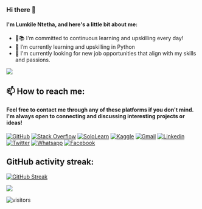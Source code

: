 ### Hi there 👋
#### I'm Lumkile Ntetha, and here's a little bit about me:
- 🌟📚 I'm committed to continuous learning and upskilling every day!
- 🌱 I’m currently learning and upskilling in Python
- 👯 I'm currently looking for new job opportunities that align with my skills and passions.

<img src="https://github-readme-stats.vercel.app/api/top-langs/?username=LomNtetha&theme=transparent" />   

## 📫 How to reach me:

#### Feel free to contact me through any of these platforms if you don't mind. I'm always open to connecting and discussing interesting projects or ideas!

[![GitHub](https://img.shields.io/badge/Github-100000?style=for-the-badge&logo=github&logoColor=white)](https://github.com/LomNtetha)
[![Stack Overflow](https://img.shields.io/badge/-Stack%20Overflow-FE7A16?style=for-the-badge&logo=stackoverflow&logoColor=white)](https://stackoverflow.com/users/18436710/lumkile-ntetha)
[![SoloLearn](https://img.shields.io/badge/-SoloLearn-0097A7?style=for-the-badge&logo=sololearn&logoColor=white)](https://www.sololearn.com/profile/18504735)
[![Kaggle](https://img.shields.io/badge/-Kaggle-20BEFF?style=for-the-badge&logo=kaggle&logoColor=white)](https://www.kaggle.com/lomkilentetha)
[![Gmail](https://img.shields.io/badge/-Gmail-FF0000?style=for-the-badge&labelColor=FF0000&logo=gmail&logoColor=white)](mailto:ntethalumkile@gmail.com?subject=[GitHub]%20Acabei%20de%20ver%20o%20seu%20GitHub)
[![Linkedin](https://img.shields.io/badge/-Linkedin-0e76a8?style=for-the-badge&logo=Linkedin&logoColor=white)](https://www.linkedin.com/in/lumkile-ntetha-b9995a1aa/)
[![Twitter](https://img.shields.io/badge/twitter-1DA1F2.svg?style=for-the-badge&logo=twitter&logoColor=white)](https://twitter.com/ntethalumkile)
[![Whatsapp](https://img.shields.io/badge/-Whatsapp-4AC959?style=for-the-badge&logo=whatsapp&logoColor=white)](https://api.whatsapp.com/send?phone=26650899604)
[![Facebook](https://img.shields.io/badge/facebook-005FED.svg?style=for-the-badge&logo=facebook&logoColor=white)](https://www.facebook.com/lomkile.ntetha/)


## GitHub activity streak:

[![GitHub Streak](http://github-readme-streak-stats.herokuapp.com?user=LomNtetha&theme=dracula&hide_border=true&date_format=j%2Fn%5B%2FY%5D)](https://github.com/LomNtetha)


<img src="https://github-readme-stats.vercel.app/api?username=LomNtetha&show_icons=true&theme=transparent&hide=prs&count_private=true" /> 

![visitors](https://visitor-badge.laobi.icu/badge?page_id=LomNtetha)
                








<!--
**LomNtetha/LomNtetha** is a ✨ _special_ ✨ repository because its `README.md` (this file) appears on your GitHub profile.

Here are some ideas to get you started:

- 🔭 I’m currently working on ...
- 🌱 I’m currently learning ...
- 👯 I’m looking to collaborate on ...
- 🤔 I’m looking for help with ...
- 💬 Ask me about ...
- 📫 How to reach me: ...
- 😄 Pronouns: ...
- ⚡ Fun fact: ...
-->
